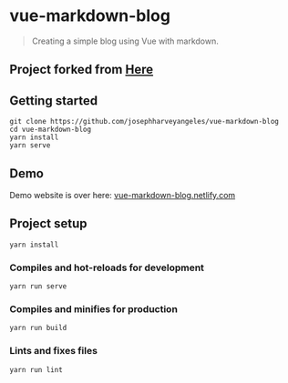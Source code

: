 # vue-markdown-blog
> Creating a simple blog using Vue with markdown.

## Project forked from [Here](https://github.com/josephharveyangeles/vue-markdown-blog)
## Getting started
```
git clone https://github.com/josephharveyangeles/vue-markdown-blog
cd vue-markdown-blog
yarn install
yarn serve
```

## Demo
Demo website is over here: [vue-markdown-blog.netlify.com](https://vue-markdown-blog.netlify.com/)

## Project setup
```
yarn install
```

### Compiles and hot-reloads for development
```
yarn run serve
```

### Compiles and minifies for production
```
yarn run build
```

### Lints and fixes files
```
yarn run lint
```
